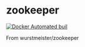 # zookeeper

[![Docker Automated buil](https://img.shields.io/docker/automated/mtpatter/zookeeper.svg)](https://hub.docker.com/r/mtpatter/zookeeper/)

From wurstmeister/zookeeper
